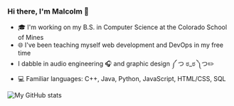 ### Hi there, I'm Malcolm 👋

<!--
**laforcem/laforcem** is a ✨ _special_ ✨ repository because its `README.md` (this file) appears on your GitHub profile.

Here are some ideas to get you started:

- 🔭 I’m currently working on ...
- 🌱 I’m currently learning ...
- 👯 I’m looking to collaborate on ...
- 🤔 I’m looking for help with ...
- 💬 Ask me about ...
- 📫 How to reach me: ...
- 😄 Pronouns: ...
- ⚡ Fun fact: ...
-->

- 🎓 I'm working on my B.S. in Computer Science at the Colorado School of Mines
- 🌐 I've been teaching myself web development and DevOps in my free time
- I dabble in audio engineering 🎧 and graphic design ༼ つ ಠ_ಠ ༽つ✏️
- 💻 Familiar languages: C++, Java, Python, JavaScript, HTML/CSS, SQL

![My GitHub stats](https://github-readme-stats.vercel.app/api?username=laforcem&show_icons=true&theme=tokyonight)
